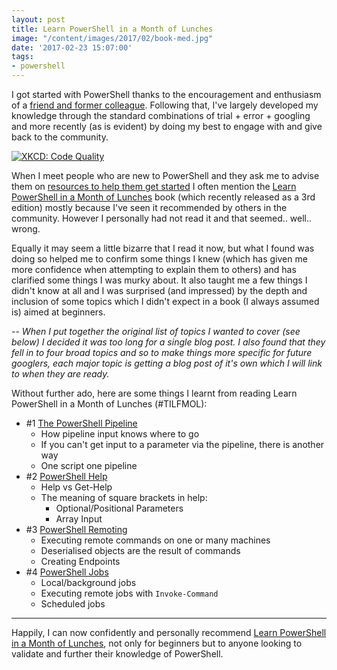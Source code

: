 ```yaml
---
layout: post
title: Learn PowerShell in a Month of Lunches
image: "/content/images/2017/02/book-med.jpg"
date: '2017-02-23 15:07:00'
tags:
- powershell
---
```


I got started with PowerShell thanks to the encouragement and enthusiasm of a [friend and former colleague](http://sammart.in). Following that, I've largely developed my knowledge through the standard combinations of trial + error + googling and more recently (as is evident) by doing my best to engage with and give back to the community.

[![XKCD: Code Quality](https://imgs.xkcd.com/comics/code_quality.png)](https://xkcd.com/1513/)

When I meet people who are new to PowerShell and they ask me to advise them on [resources to help them get started](http://wragg.io/getting-started-with-powershell/) I often mention the [Learn PowerShell in a Month of Lunches](https://www.manning.com/books/learn-windows-powershell-in-a-month-of-lunches-third-edition) book (which recently released as a 3rd edition) mostly because I've seen it recommended by others in the community. However I personally had not read it and that seemed.. well.. wrong.

Equally it may seem a little bizarre that I read it now, but what I found was doing so helped me to confirm some things I knew (which has given me more confidence when attempting to explain them to others) and has clarified some things I was murky about. It also taught me a few things I didn't know at all and I was surprised (and impressed) by the depth and inclusion of some topics which I didn't expect in a book (I always assumed is) aimed at beginners.

*-- When I put together the original list of topics I wanted to cover (see below)  I decided it was too long for a single blog post. I also found that they fell in to four broad topics and so to make things more specific for future googlers, each major topic is getting a blog post of it's own which I will link to when they are ready.*

Without further ado, here are some things I learnt from reading Learn PowerShell in a Month of Lunches (#TILFMOL):

- #1 [The PowerShell Pipeline](http://wragg.io/tilfmol1-the-powershell-pipeline/)
  - How pipeline input knows where to go
  - If you can't get input to a parameter via the pipeline, there is another way
  - One script one pipeline
- #2 [PowerShell Help](http://wragg.io/tilfmol-2-powershell-help/)
  - Help vs Get-Help
  - The meaning of square brackets in help:
     - Optional/Positional Parameters
     - Array Input
- #3 [PowerShell Remoting](http://wragg.io/tilfmol-3-powershell-remoting/)
  - Executing remote commands on one or many machines
  - Deserialised objects are the result of commands
  - Creating Endpoints
- #4 [PowerShell Jobs](http://wragg.io/tilfmol-4-powershell-jobs/)
  - Local/background jobs
  - Executing remote jobs with `Invoke-Command`
  - Scheduled jobs

---

Happily, I can now confidently and personally recommend [Learn PowerShell in a Month of Lunches](https://www.manning.com/books/learn-windows-powershell-in-a-month-of-lunches-third-edition), not only for beginners but to anyone looking to validate and further their knowledge of PowerShell.